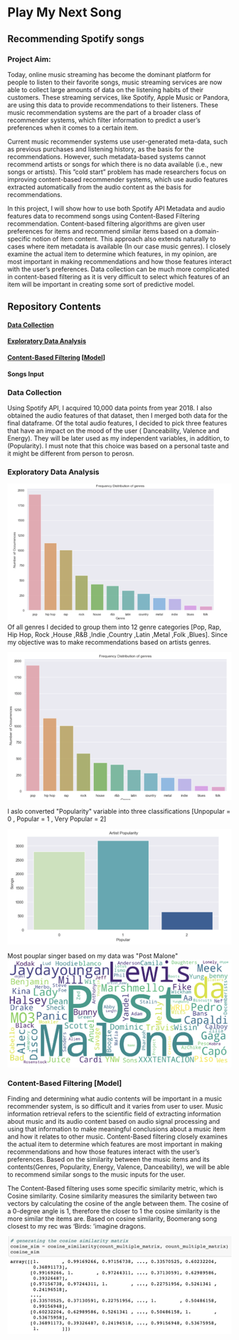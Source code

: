 # Play My Next Song
## Recommending Spotify songs 
### Project Aim: 

Today,  online music streaming has become the dominant platform for people to listen to their favorite songs, music streaming services are now able to collect large amounts of data on the listening habits of their customers. These streaming services, like Spotify, Apple Music or Pandora, are using this data to provide recommendations to their listeners. These music recommendation systems are the part of a broader class of recommender systems, which filter information to predict a user’s preferences when it comes to a certain item.

Current music recommender systems use user-generated meta-data, such as previous purchases and listening history, as the basis for the recommendations. However, such metadata-based systems cannot recommend artists or songs for which there is no data available (i.e., new songs or artists). This ”cold start” problem has made researchers focus on improving content-based recommender systems, which use audio features extracted automatically from the audio content as the basis for recommendations.

In this project, I will show how to use both Spotify API Metadata and audio features data to recommend songs using Content-Based Filtering recommendation. Content-based filtering algorithms are given user preferences for items and recommend similar items based on a domain-specific notion of item content. This approach also extends naturally to cases where item metadata is available (In our case music genres).
I closely examine the actual item to determine which features, in my opinion, are most important in making recommendations and how those features interact with the user’s preferences. Data collection can be much more complicated in content-based filtering as it is very difficult to select which features of an item will be important in creating some sort of predictive model.

## Repository Contents

#### [Data Collection](https://github.com/moudi85/Music-Recommender-/blob/master/README.md#data-collection-1)
#### [Exploratory Data Analysis](https://github.com/moudi85/Music-Recommender-/blob/master/README.md#exploratory-data-analysis-1) 
#### [Content-Based Filtering](https://github.com/moudi85/Music-Recommender-/blob/master/README.md#content-based-filtering-model-1) [[Model](https://github.com/moudi85/Music-Recommender-/blob/master/README.md#content-based-filtering-model-1)]
#### Songs Input

### Data Collection 
Using Spotify API, I acquired 10,000 data points from year 2018. I also obtained the audio features of that dataset, then I merged both data for the final dataframe. Of the total audio features, I decided to pick three features that have an impact on the mood of the user ( Danceability, Valence and Energy). They will be later used as my independent variables, in addition, to (Popularity). I must note that this choice was based on a personal taste and it might be different from person to perosn.

### Exploratory Data Analysis

![Optional Text](https://github.com/moudi85/Music-Recommender-/blob/master/Images/Genres%20distribution%20.png)
Of all genres I decided to group them into 12 genre categories [Pop, Rap, Hip Hop, Rock ,House ,R&B ,Indie ,Country ,Latin ,Metal ,Folk ,Blues]. Since my objective was to make recommendations based on artists genres.

![Optional Text](https://github.com/moudi85/Music-Recommender-/blob/master/Images/Genres%20Distributions%20.png)

I aslo converted "Popularity" variable into three classifications [Unpopular = 0 , Popular = 1 , Very Popular = 2]

![Optional Text](https://github.com/moudi85/Music-Recommender-/blob/master/Images/Artist%20Popularity%20.png)

Most pouplar singer based on my data was "Post Malone" 
![](https://github.com/moudi85/Music-Recommender-/blob/master/Images/Popular%20artist.png)

### Content-Based Filtering [Model]

Finding and determining what audio contents will be important in a music recommender system, is so difficult and it varies from user to user. Music information retrieval refers to the scientific field of extracting information about music and its audio content based on audio signal processing and using that information to make meaningful conclusions about a music item and how it relates to other music. Content-Based filtering closely examines the actual item to determine which features are most important in making recommendations and how those features interact with the user’s preferences. Based on the similarity between the music items and its contents(Genres, Popularity, Energy, Valence, Danceability), we will be able to recommend similar songs to the music inputs for the user.

The Content-Based filtering uses some specific similarity metric, which is Cosine similarity. Cosine similarity measures the similarity between two vectors by calculating the cosine of the angle between them. The cosine of a 0-degree angle is 1, therefore the closer to 1 the cosine similarity is the more similar the items are. Based on cosine similarity, Boomerang song closest to my rec was ‘Birds: ’imagine dragons.

![](https://github.com/moudi85/Music-Recommender-/blob/master/Images/Cosine%20Similarity%20.png)











